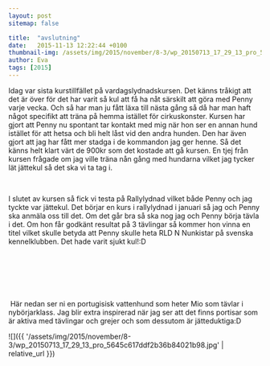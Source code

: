 ```yaml
---
layout: post
sitemap: false

title:  "avslutning"
date:   2015-11-13 12:22:44 +0100
thumbnail-img: /assets/img/2015/november/8-3/wp_20150713_17_29_13_pro_5645c617ddf2b36b84021b98.jpg
author: Eva
tags: [2015]
---
```


Idag var sista kurstillfället på vardagslydnadskursen. Det känns tråkigt att det är över för det har varit så kul att få ha nåt särskilt att göra med Penny varje vecka. Och så har man ju fått läxa till nästa gång så då har man haft något specifikt att träna på hemma istället för cirkuskonster. Kursen har gjort att Penny nu spontant tar kontakt med mig när hon ser en annan hund istället för att hetsa och bli helt låst vid den andra hunden. Den har även gjort att jag har fått mer stadga i de kommandon jag ger henne. Så det känns helt klart värt de 900kr som det kostade att gå kursen. En tjej från kursen frågade om jag ville träna nån gång med hundarna vilket jag tycker lät jättekul så det ska vi ta tag i. 




 




I slutet av kursen så fick vi testa på Rallylydnad vilket både Penny och jag tyckte var jättekul. Det börjar en kurs i rallylydnad i januari så jag och Penny ska anmäla oss till det. Om det går bra så ska nog jag och Penny börja tävla i det. Om hon får godkänt resultat på 3 tävlingar så kommer hon vinna en titel vilket skulle betyda att Penny skulle heta RLD N Nunkistar på svenska kennelklubben. Det hade varit sjukt kul!:D




 







 










 




 Här nedan ser ni en portugisisk vattenhund som heter Mio som tävlar i nybörjarklass. Jag blir extra inspirerad när jag ser att det finns portisar som är aktiva med tävlingar och grejer och som dessutom är jätteduktiga:D

![]({{ '/assets/img/2015/november/8-3/wp_20150713_17_29_13_pro_5645c617ddf2b36b84021b98.jpg'  | relative_url }})

